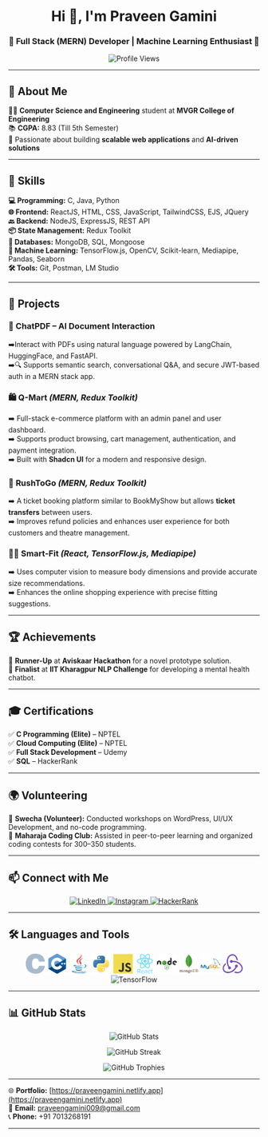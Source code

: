 <h1 align="center">Hi 👋, I'm Praveen Gamini</h1> 
<h3 align="center">🚀 Full Stack (MERN) Developer | Machine Learning Enthusiast 🌟</h3>  

<p align="center">
    <img src="https://komarev.com/ghpvc/?username=praveengamini&label=Profile%20views&color=0e75b6&style=flat" alt="Profile Views" />
</p>

---

## 💼 About Me  
👨‍💻 **Computer Science and Engineering** student at **MVGR College of Engineering**  
📚 **CGPA:** 8.83 (Till 5th Semester)  
🎯 Passionate about building **scalable web applications** and **AI-driven solutions**  

---

## 🚀 Skills  
**💻 Programming:** C, Java, Python  
**🌐 Frontend:** ReactJS, HTML, CSS, JavaScript, TailwindCSS, EJS, JQuery  
**🔙 Backend:** NodeJS, ExpressJS, REST API  
**📦 State Management:** Redux Toolkit  
**💾 Databases:** MongoDB, SQL, Mongoose  
**🧠 Machine Learning:** TensorFlow.js, OpenCV, Scikit-learn, Mediapipe, Pandas, Seaborn  
**🛠️ Tools:** Git, Postman, LM Studio  

---

## 🌟 Projects  

### 📄 ChatPDF – AI Document Interaction
➡️Interact with PDFs using natural language powered by LangChain, HuggingFace, and FastAPI.  
➡️🔍 Supports semantic search, conversational Q&A, and secure JWT-based auth in a MERN stack app. 

### 🛍️ **Q-Mart** *(MERN, Redux Toolkit)*  
➡️ Full-stack e-commerce platform with an admin panel and user dashboard.  
➡️ Supports product browsing, cart management, authentication, and payment integration.  
➡️ Built with **Shadcn UI** for a modern and responsive design. 

### 🎯 **RushToGo** *(MERN, Redux Toolkit)*  
➡️ A ticket booking platform similar to BookMyShow but allows **ticket transfers** between users.  
➡️ Improves refund policies and enhances user experience for both customers and theatre management.  

### 🏋️‍♂️ **Smart-Fit** *(React, TensorFlow.js, Mediapipe)*  
➡️ Uses computer vision to measure body dimensions and provide accurate size recommendations.  
➡️ Enhances the online shopping experience with precise fitting suggestions.  

---

## 🏆 Achievements  
🥈 **Runner-Up** at **Aviskaar Hackathon** for a novel prototype solution.  
🎯 **Finalist** at **IIT Kharagpur NLP Challenge** for developing a mental health chatbot.  

---

## 🎓 Certifications  
✅ **C Programming (Elite)** – NPTEL  
✅ **Cloud Computing (Elite)** – NPTEL  
✅ **Full Stack Development** – Udemy  
✅ **SQL** – HackerRank  

---

## 🌍 Volunteering  
🔹 **Swecha (Volunteer):** Conducted workshops on WordPress, UI/UX Development, and no-code programming.  
🔹 **Maharaja Coding Club:** Assisted in peer-to-peer learning and organized coding contests for 300–350 students.  

---

## 📫 Connect with Me  
<p align="center">
    <a href="https://www.linkedin.com/in/praveen-gamini-3bb729273/" target="_blank">
        <img src="https://img.shields.io/badge/LinkedIn-%230077B5.svg?logo=linkedin&logoColor=white" alt="LinkedIn" />
    </a>
    <a href="https://www.instagram.com/praveengamini/" target="_blank">
        <img src="https://img.shields.io/badge/Instagram-%23E4405F.svg?logo=instagram&logoColor=white" alt="Instagram" />
    </a>
    <a href="https://www.hackerrank.com/dashboard" target="_blank">
        <img src="https://img.shields.io/badge/HackerRank-%232EC866.svg?logo=hackerrank&logoColor=white" alt="HackerRank" />
    </a>
</p>

---

## 🛠️ Languages and Tools  
<p align="center">
    <img src="https://raw.githubusercontent.com/devicons/devicon/master/icons/c/c-original.svg" alt="C" width="40" height="40"/> 
    <img src="https://raw.githubusercontent.com/devicons/devicon/master/icons/cplusplus/cplusplus-original.svg" alt="C++" width="40" height="40"/> 
    <img src="https://raw.githubusercontent.com/devicons/devicon/master/icons/java/java-original.svg" alt="Java" width="40" height="40"/> 
    <img src="https://raw.githubusercontent.com/devicons/devicon/master/icons/python/python-original.svg" alt="Python" width="40" height="40"/> 
    <img src="https://raw.githubusercontent.com/devicons/devicon/master/icons/javascript/javascript-original.svg" alt="JavaScript" width="40" height="40"/> 
    <img src="https://raw.githubusercontent.com/devicons/devicon/master/icons/react/react-original-wordmark.svg" alt="React" width="40" height="40"/> 
    <img src="https://raw.githubusercontent.com/devicons/devicon/master/icons/nodejs/nodejs-original-wordmark.svg" alt="Node.js" width="40" height="40"/> 
    <img src="https://raw.githubusercontent.com/devicons/devicon/master/icons/mongodb/mongodb-original-wordmark.svg" alt="MongoDB" width="40" height="40"/> 
    <img src="https://raw.githubusercontent.com/devicons/devicon/master/icons/mysql/mysql-original-wordmark.svg" alt="MySQL" width="40" height="40"/> 
    <img src="https://raw.githubusercontent.com/devicons/devicon/master/icons/redux/redux-original.svg" alt="Redux" width="40" height="40"/> 
    <img src="https://www.vectorlogo.zone/logos/tensorflow/tensorflow-icon.svg" alt="TensorFlow" width="40" height="40"/> 
</p>

---

## 📊 GitHub Stats  
<p align="center">
    <img src="https://github-readme-stats.vercel.app/api?username=praveengamini&show_icons=true&theme=tokyonight&count_private=true" alt="GitHub Stats" />
</p>

<p align="center">
    <img src="https://github-readme-streak-stats.herokuapp.com/?user=praveengamini&theme=tokyonight" alt="GitHub Streak" />
</p>

<p align="center">
    <img src="https://github-profile-trophy.vercel.app/?username=praveengamini&theme=onedark&margin-w=15" alt="GitHub Trophies" />
</p>

---

🌐 **Portfolio:** [https://praveengamini.netlify.app](https://praveengamini.netlify.app)  
📧 **Email:** praveengamini009@gmail.com  
📞 **Phone:** +91 7013268191  

---

